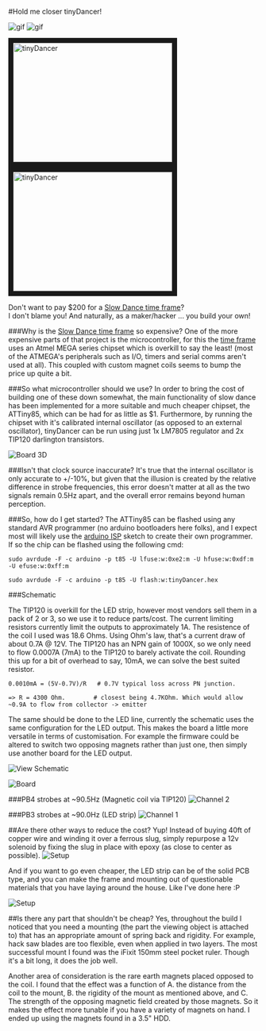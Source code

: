 #Hold me closer tinyDancer!

![gif](https://media.giphy.com/media/l44QAHd7upiIi2DQY/200w.gif "gif")
![gif](https://media.giphy.com/media/3o84U9NDxLFh2DtIpW/200w.gif "gif")


<a href="http://www.youtube.com/watch?feature=player_embedded&v=aCoGVHFFQqk" target="_blank"><img src="http://img.youtube.com/vi/aCoGVHFFQqk/0.jpg" alt="tinyDancer" width="320" height="240" border="10" /></a> 
<a href="http://www.youtube.com/watch?feature=player_embedded&v=hFmYEhCrSMo" target="_blank"><img src="http://img.youtube.com/vi/hFmYEhCrSMo/0.jpg" alt="tinyDancer" width="320" height="240" border="10" /></a> 


Don't want to pay $200 for a [Slow Dance time frame](https://www.kickstarter.com/projects/xercyn/slow-dance-a-frame-that-slows-down-time "Slow Dance time frame")?  
I don't blame you! And naturally, as a maker/hacker ... you build your own!

###Why is the [Slow Dance time frame](https://www.kickstarter.com/projects/xercyn/slow-dance-a-frame-that-slows-down-time "Slow Dance time frame") so expensive?
One of the more expensive parts of that project is the microcontroller, for this the [time frame](https://www.kickstarter.com/projects/xercyn/slow-dance-a-frame-that-slows-down-time "Slow Dance time frame") uses an Atmel MEGA series chipset which is overkill to say the least! (most of the ATMEGA's peripherals such as I/O, timers and serial comms aren't used at all). This coupled with custom magnet coils seems to bump the price up quite a bit. 

###So what microcontroller should we use?
In order to bring the cost of building one of these down somewhat, the main functionality of slow dance has been implemented for a more suitable and much cheaper chipset, the ATTiny85, which can be had for as little as $1.  Furthermore, by running the chipset with it's calibrated internal oscillator (as opposed to an external oscillator), tinyDancer can be run using just 1x LM7805 regulator and 2x TIP120 darlington transistors. 

![Board 3D](https://github.com/SamClarke2012/tinyDancer/blob/master/Oscope/3d_brd.png "Board 3D")

###Isn't that clock source inaccurate?
It's true that the internal oscillator is only accurate to +/-10%, but given that the illusion is created by the relative difference in strobe frequencies, this error doesn't matter at all as the two signals remain 0.5Hz apart, and the overall error remains beyond human perception.

###So, how do I get started?
The ATTiny85 can be flashed using any standard AVR programmer (no arduino bootloaders here folks), and I expect most will likely use the [arduino ISP](https://www.arduino.cc/en/Tutorial/ArduinoISP "arduino ISP") sketch to create their own programmer. If so the chip can be flashed using the following cmd:

`sudo avrdude -F -c arduino -p t85 -U lfuse:w:0xe2:m -U hfuse:w:0xdf:m -U efuse:w:0xff:m`

`sudo avrdude -F -c arduino -p t85 -U flash:w:tinyDancer.hex`

###Schematic

The TIP120 is overkill for the LED strip, however most vendors sell them in a pack of 2 or 3, so we use it to reduce parts/cost.
The current limiting resistors currently limit the outputs to approximately 1A. The resistence of the coil I used was 18.6 Ohms.  Using Ohm's law, that's a current draw of about 0.7A @ 12V.  The TIP120 has an NPN gain of 1000X, so we only need to flow 0.0007A (7mA) to the TIP120 to barely activate the coil.  Rounding this up for a bit of overhead to say, 10mA, we can solve the best suited resistor.


`0.0010mA = (5V-0.7V)/R   # 0.7V typical loss across PN junction.`

`=> R = 4300 Ohm.        # closest being 4.7KOhm. Which would allow ~0.9A to flow from collector -> emitter`

The same should be done to the LED line, currently the schematic uses the same configuration for the LED output. This makes the board a little more versatile in terms of customisation. For example the firmware could be altered to switch two opposing magnets rather than just one, then simply use another board for the LED output.


![View Schematic](https://github.com/SamClarke2012/tinyDancer/blob/master/Oscope/tinyDancer.svg "View Schematic")


![Board](https://github.com/SamClarke2012/tinyDancer/blob/master/Oscope/brd.png "Board")


###PB4 strobes at ~90.5Hz (Magnetic coil via TIP120)
![Channel 2](https://raw.githubusercontent.com/SamClarke2012/tinyDancer/master/Oscope/SDS00003.BMP "Channel 2")

###PB3 strobes at ~90.0Hz (LED strip)
![Channel 1](https://raw.githubusercontent.com/SamClarke2012/tinyDancer/master/Oscope/SDS00002.BMP "Channel 1")

##Are there other ways to reduce the cost?
Yup! Instead of buying 40ft of copper wire and winding it over a ferrous slug, simply repurpose a 12v solenoid by fixing the slug in place with epoxy (as close to center as possible). 
![Setup](https://raw.githubusercontent.com/SamClarke2012/tinyDancer/master/Oscope/tmp_27874-foto_no_exif89039024.jpg "ready-made magnet")


And if you want to go even cheaper, the LED strip can be of the solid PCB type, and you can make the frame and mounting out of questionable materials that you have laying around the house. Like I've done here :P

![Setup](https://github.com/SamClarke2012/tinyDancer/blob/master/Oscope/tmp_27078-foto_no_exif(3)653598157.jpg "ready-made magnet")

##Is there any part that shouldn't be cheap?
Yes, throughout the build I noticed that you need a mounting (the part the viewing object is attached to) that has an appropriate amount of spring back and rigidity. For example, hack saw blades are too flexible, even when applied in two layers. The most successful mount I found was the iFixit 150mm steel pocket ruler. Though it's a bit long, it does the job well.

Another area of consideration is the rare earth magnets placed opposed to the coil. I found that the effect was a function of A. the distance from the coil to the mount, B. the rigidity of the mount as mentioned above, and C. The strength of the opposing magnetic field created by those magnets. So it makes the effect more tunable if you have a variety of magnets on hand. I ended up using the magnets found in a 3.5" HDD.
